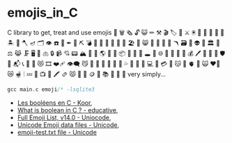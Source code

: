 # emojis_in_C

C library to get, treat and use emojis 💓 🗑 🗞 🔓 😺 ✏ ⚒ 🎬 🏷 🍕 ⚔ 🖲 📂 👋 🏺 🦿 📠 🏝 💼 🪓 🪔 🗂 👁 ☎ 🦴 ✒ 🧆 ⛏ 💣 🧭 📜 📧 💸 🔖 📼 🏖 📸 😸 🔋 🤡 🥢 🎥 🪃 🗃 🧾 👽 🧮 🏛 🌯 ⚖ 😹 🗜 🖥 🌭 🫁 🔒 📹 💘 📟 🏔 🥙 🖖 🌎 🥓 👄 📦 💝 🌋 🌮 🕳 🔏 🌐 👺 🍳 🧠 🤳 💰 🖊 🍟 🔌 📨 🛡 🦷 📬 📞 🤖 🥚 😻 🎞 ❤️‍🩹 👁️‍🗨️ 😼 👹 🦾 🥪 🔦 🔫 💌 💦 🥗 📝 👻 💻 🍱 💳 👀 😽 📇 🫀 🏮 🙀 ❤️‍🔥 😿 🫕 🕯 💤 💽 📺 👾 🖍 🫔 😾 📁 💖 🪙 💨 📚 🥫 📰 🦄 very simply...

```c
gcc main.c emoji/* -lsqlite3
```

* [Les booléens en C - Koor](https://koor.fr/C/cstdbool/cstdbool.wp),
* [What is boolean in C ? - educative](https://www.educative.io/edpresso/what-is-boolean-in-c),
* [Full Emoji List, v14.0 - Uniocode](https://unicode.org/emoji/charts/full-emoji-list.html),
* [Unicode Emoji data files - Unicode](https://unicode.org/Public/emoji/14.0/),
* [emoji-test.txt file - Unicode](https://unicode.org/Public/emoji/14.0/emoji-test.txt)

